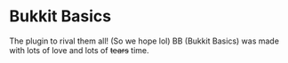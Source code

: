 # Bukkit Basics
The plugin to rival them all! (So we hope lol)
BB (Bukkit Basics) was made with lots of love and lots of ~~tears~~ time.
